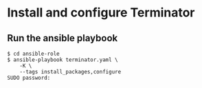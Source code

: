 # Install and configure Terminator

## Run the ansible playbook

```
$ cd ansible-role
$ ansible-playbook terminator.yaml \
    -K \
    --tags install_packages,configure
SUDO password: 

```
